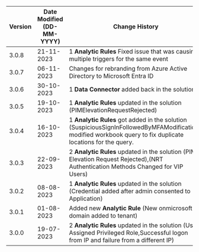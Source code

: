 | **Version** | **Date Modified (DD-MM-YYYY)** | **Change History**                                                                                                                                            |
|-------------|--------------------------------|---------------------------------------------------------------------------------------------------------------------------------------------------------------|
| 3.0.8       | 21-11-2023                     | 1 **Analytic Rules** Fixed issue that was causing multiple triggers for the same event                                                                        |                                                                             
| 3.0.7       | 06-11-2023                     | Changes for rebranding from Azure Active Directory to Microsoft Entra ID                                                                                      |
| 3.0.6       | 30-10-2023                     | 1 **Data Connector** added back in the solution                                                                                                               | 
| 3.0.5       | 19-10-2023                     | 1 **Analytic Rules** updated in the solution (PIMElevationRequestRejected)                                                                                    | 
| 3.0.4       | 16-10-2023                     | 1 **Analytic Rules** got added in the solution (SuspiciousSignInFollowedByMFAModification), modified workbook query to fix duplicate locations for the query. |                                                              
| 3.0.3       | 22-09-2023                     | 2 **Analytic Rules** updated in the solution (PIM Elevation Request Rejected),(NRT Authentication Methods Changed for VIP Users)                              |                           
| 3.0.2       | 08-08-2023                     | 1 **Analytic Rules** updated in the solution (Credential added after admin consented to Application)                                                          |
| 3.0.1       | 01-08-2023                     | Added new **Analytic Rule** (New onmicrosoft domain added to tenant)                                                                                          |
| 3.0.0       | 19-07-2023                     | 2 **Analytic Rules** updated in the solution (User Assigned Privileged Role,Successful logon from IP and failure from a different IP)                         |

